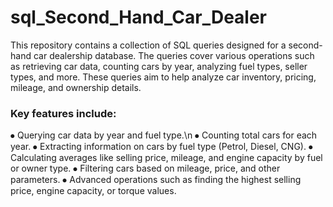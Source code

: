 # sql_Second_Hand_Car_Dealer

This repository contains a collection of SQL queries designed for a second-hand car dealership database. The queries cover various operations such as retrieving car data, counting cars by year, analyzing fuel types, seller types, and more. These queries aim to help analyze car inventory, pricing, mileage, and ownership details.

### Key features include:

⦁ Querying car data by year and fuel type.\n
⦁ Counting total cars for each year.
⦁ Extracting information on cars by fuel type (Petrol, Diesel, CNG).
⦁ Calculating averages like selling price, mileage, and engine capacity by fuel or owner type.
⦁ Filtering cars based on mileage, price, and other parameters.
⦁ Advanced operations such as finding the highest selling price, engine capacity, or torque values.
